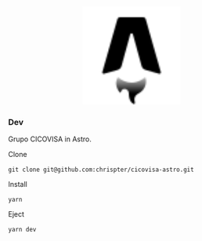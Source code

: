 <p align="center">
  <a href="https://astro.build/" target="blank"><img src="/public/favicon.svg" width="200" alt="Astro.build Logo" /></a>
</p>


### Dev

Grupo CICOVISA in Astro. 


Clone
```
git clone git@github.com:chrispter/cicovisa-astro.git
````

Install
```
yarn
```

Eject
```
yarn dev
```